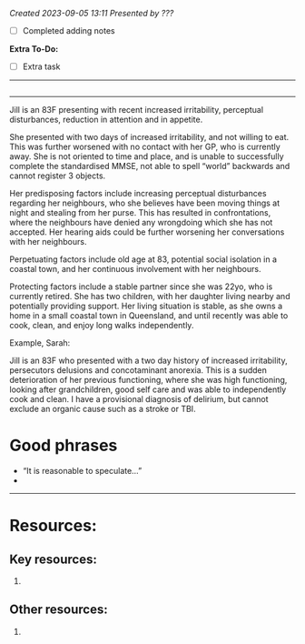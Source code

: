 *Created 2023-09-05 13:11*
*Presented by ???*
- [ ] Completed adding notes

**Extra To-Do:**
- [ ] Extra task
---
```toc
```
---

Jill is an 83F presenting with recent increased irritability, perceptual disturbances, reduction in attention and in appetite.

She presented with two days of increased irritability, and not willing to eat. This was further worsened with no contact with her GP, who is currently away. She is not oriented to time and place, and is unable to successfully complete the standardised MMSE, not able to spell “world” backwards and cannot register 3 objects.

Her predisposing factors include increasing perceptual disturbances regarding her neighbours, who she believes have been moving things at night and stealing from her purse. This has resulted in confrontations, where the neighbours have denied any wrongdoing which she has not accepted. Her hearing aids could be further worsening her conversations with her neighbours.

Perpetuating factors include old age at 83, potential social isolation in a coastal town, and her continuous involvement with her neighbours.

Protecting factors include a stable partner since she was 22yo, who is currently retired. She has two children, with her daughter living nearby and potentially providing support. Her living situation is stable, as she owns a home in a small coastal town in Queensland, and until recently was able to cook, clean, and enjoy long walks independently.

Example, Sarah:

Jill is an 83F who presented with a two day history of increased irritability, persecutors delusions and concotaminant anorexia. This is a sudden deterioration of her previous functioning, where she was high functioning, looking after grandchildren, good self care and was able to independently cook and clean. I have a provisional diagnosis of delirium, but cannot exclude an organic cause such as a stroke or TBI.

# Good phrases
- “It is reasonable to speculate…”
- 

---

# Resources:
## Key resources:
1. 

## Other resources:
1. 